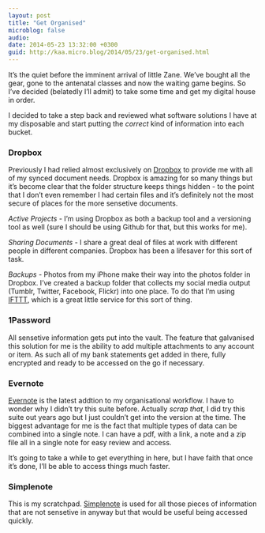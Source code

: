 ```yaml
---
layout: post
title: "Get Organised"
microblog: false
audio: 
date: 2014-05-23 13:32:00 +0300
guid: http://kaa.micro.blog/2014/05/23/get-organised.html
---
```

<p>It&rsquo;s the quiet before the imminent arrival of little Zane. We&rsquo;ve bought all the gear, gone to the antenatal classes and now the waiting game begins. So I&rsquo;ve decided (belatedly I&rsquo;ll admit) to take some time and get my digital house in order.</p>

<p>I decided to take a step back and reviewed what software solutions I have at my disposable and start putting the <em>correct</em> kind of information into each bucket.</p>

<h3>Dropbox</h3>

<p>Previously I had relied almost exclusively on <a href="http://dropbox.com">Dropbox</a> to provide me with all of my synced document needs. Dropbox is amazing for so many things but it&rsquo;s become clear that the folder structure keeps things hidden - to the point that I don&rsquo;t even remember I had certain files and it&rsquo;s definitely not the most secure of places for the more sensetive documents.</p>

<p><em>Active Projects</em> - I&rsquo;m using Dropbox as both a backup tool and a versioning tool as well (sure I should be using Github for that, but this works for me).</p>

<p><em>Sharing Documents</em> - I share a great deal of files at work with different people in different companies. Dropbox has been a lifesaver for this sort of task.</p>

<p><em>Backups</em> - Photos from my iPhone make their way into the photos folder in Dropbox. I&rsquo;ve created a backup folder that collects my social media output (Tumblr, Twitter, Facebook, Flickr) into one place. To do that I&rsquo;m using <a href="http://ifttt.com">IFTTT</a>, which is a great little service for this sort of thing.</p>

<h3>1Password</h3>

<p>All sensetive information gets put into the vault. The feature that galvanised this solution for me is the ability to add multiple attachments to any account or item. As such all of my bank statements get added in there, fully encrypted and ready to be accessed on the go if necessary.</p>

<h3>Evernote</h3>

<p><a href="http://evernote.com">Evernote</a> is the latest addtion to my organisational workflow. I have to wonder why I didn&rsquo;t try this suite before. Actually <em>scrap that</em>, I did try this suite out years ago but I just couldn&rsquo;t get into the version at the time. The biggest advantage for me is the fact that multiple types of data can be combined into a single note. I can have a pdf, with a link, a note and a zip file all in a single note for easy review and access.</p>

<p>It&rsquo;s going to take a while to get everything in here, but I have faith that once it&rsquo;s done, I&rsquo;ll be able to access things much faster.</p>

<h3>Simplenote</h3>

<p>This is my scratchpad. <a href="http://simplenote.com">Simplenote</a> is used for all those pieces of information that are not sensetive in anyway but that would be useful being accessed quickly.</p>
